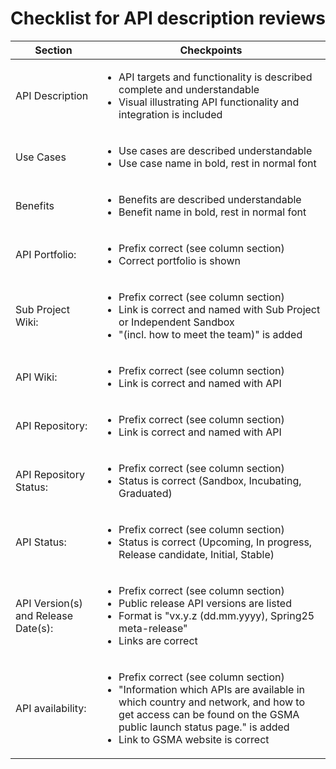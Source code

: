 # Checklist for API description reviews


| **Section** | **Checkpoints** |
|---|---|
| API Description | <ul><li>API targets and functionality is described complete and understandable</li><li>Visual illustrating API functionality and integration is included</li></ul> |
| Use Cases | <ul><li>Use cases are described understandable</li><li>Use case name in bold, rest in normal font</li></ul> |
| Benefits | <ul><li>Benefits are described understandable</li><li>Benefit name in bold, rest in normal font</li></ul> |
| API Portfolio: | <ul><li>Prefix correct (see column section)</li><li>Correct portfolio is shown</li></ul> |
| Sub Project Wiki: | <ul><li>Prefix correct (see column section)</li><li>Link is correct and named with Sub Project or Independent Sandbox</li><li>"(incl. how to meet the team)" is added</li></ul> |
| API Wiki: | <ul><li>Prefix correct (see column section)</li><li>Link is correct and named with API</li></ul> |
| API Repository: | <ul><li>Prefix correct (see column section)</li><li>Link is correct and named with API</li></ul> |
| API Repository Status: | <ul><li>Prefix correct (see column section)</li><li>Status is correct (Sandbox, Incubating, Graduated)</li></ul> |
| API Status: | <ul><li>Prefix correct (see column section)</li><li>Status is correct (Upcoming, In progress, Release candidate, Initial, Stable)</li></ul> |
| API Version(s) and Release Date(s): | <ul><li>Prefix correct (see column section)</li><li>Public release API versions are listed</li><li>Format is "vx.y.z (dd.mm.yyyy), Spring25 meta-release"</li><li>Links are correct</li></ul> |
| API availability: | <ul><li>Prefix correct (see column section)</li><li>"Information which APIs are available in which country and network, and how to get access can be found on the GSMA public launch status page." is added</li><li>Link to GSMA website is correct</li></ul> |
